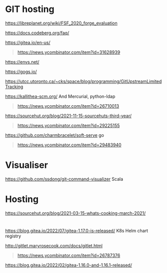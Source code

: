 # GIT hosting

https://libreplanet.org/wiki/FSF_2020_forge_evaluation

https://docs.codeberg.org/faq/

https://gitea.io/en-us/
> https://news.ycombinator.com/item?id=31628939

https://envs.net/

https://gogs.io/

https://utcc.utoronto.ca/~cks/space/blog/programming/GitUpstreamLimitedTracking

https://kallithea-scm.org/ And Mercurial, python-ldap
> https://news.ycombinator.com/item?id=26710013

https://sourcehut.org/blog/2021-11-15-sourcehuts-third-year/
> https://news.ycombinator.com/item?id=29225155

https://github.com/charmbracelet/soft-serve go
> https://news.ycombinator.com/item?id=29483940

# Visualiser
https://github.com/ssdong/git-command-visualizer Scala

# Hosting
https://sourcehut.org/blog/2021-03-15-whats-cooking-march-2021/

#
https://blog.gitea.io/2022/07/gitea-1.17.0-is-released/ K8s Helm chart registry

http://gitlet.maryrosecook.com/docs/gitlet.html
> https://news.ycombinator.com/item?id=26787376

https://blog.gitea.io/2022/02/gitea-1.16.0-and-1.16.1-released/
